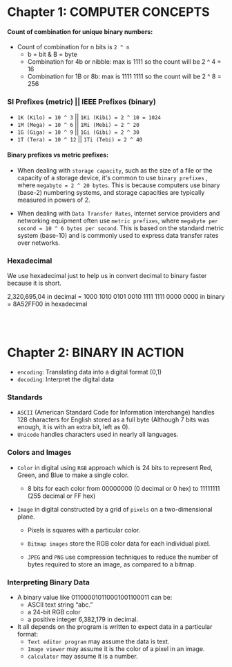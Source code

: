 # Chapter 1: COMPUTER CONCEPTS

#### Count of combination for unique binary numbers:

- Count of combination for n bits is `2 ^ n`
  - b = bit & B = byte
  - Combination for 4b or nibble: max is 1111 so the count will be 2 ^ 4 = 16
  - Combination for 1B or 8b: max is 1111 1111 so the count will be 2 ^ 8 = 256

### SI Prefixes (metric) || IEEE Prefixes (binary)

- `1K (Kilo) = 10 ^ 3` || `1Ki (Kibi) = 2 ^ 10 = 1024`
- `1M (Mega) = 10 ^ 6` || `1Mi (Mebi) = 2 ^ 20`
- `1G (Giga) = 10 ^ 9` || `1Gi (Gibi) = 2 ^ 30`
- `1T (Tera) = 10 ^ 12` || `1Ti (Tebi) = 2 ^ 40`

#### Binary prefixes vs metric prefixes:

- When dealing with `storage capacity`, such as the size of a file or the capacity of a storage device, it's common to use `binary prefixes` , where `megabyte = 2 ^ 20 bytes`.
  This is because computers use binary (base-2) numbering systems, and storage capacities are typically measured in powers of 2.

- When dealing with `Data Transfer Rates`, internet service providers and networking equipment often use `metric prefixes`, where `megabyte per second = 10 ^ 6 bytes per second`. This is based on the standard metric system (base-10) and is commonly used to express data transfer rates over networks.

### Hexadecimal

We use hexadecimal just to help us in convert decimal to binary faster because it is short.

2,320,695,04 in decimal = 1000 1010 0101 0010 1111 1111 0000 0000 in binary = 8A52FF00 in hexadecimal

<br/>
<br/>

# Chapter 2: BINARY IN ACTION

- `encoding`: Translating data into a digital format (0,1)
- `decoding`: Interpret the digital data

### Standards

- `ASCII` (American Standard Code for Information Interchange) handles 128 characters for English stored as a full byte (Although 7 bits was enough, it is with an extra bit, left as 0).
- `Unicode` handles characters used in nearly all languages.

### Colors and Images

- `Color` in digital using `RGB` approach which is 24 bits to represent Red, Green, and Blue to make a single color.

  - 8 bits for each color from 00000000 (0 decimal or 0 hex) to 11111111 (255 decimal or FF hex)

- `Image` in digital constructed by a grid of `pixels` on a two-dimensional plane.

  - Pixels is squares with a particular color.

  - `Bitmap images` store the RGB color data for each individual pixel.

  - `JPEG` and `PNG` use compression techniques to reduce the number of bytes required to store an image, as compared to a bitmap.

### Interpreting Binary Data

- A binary value like 011000010110001001100011 can be:
  - ASCII text string “abc.”
  - a 24-bit RGB color
  - a positive integer 6,382,179 in decimal.
- It all depends on the program is written to expect data in a particular format:
  - `Text editor program` may assume the data is text.
  - `Image viewer` may assume it is the color of a pixel in an image.
  - `calculator` may assume it is a number.
